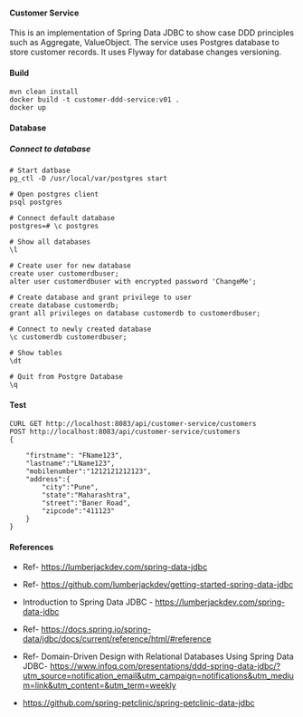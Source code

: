 #### Customer Service

This is an implementation of Spring Data JDBC to show case DDD principles such as Aggregate, ValueObject. The service uses Postgres database to store customer records. It uses Flyway for database changes versioning.


#### Build
```
mvn clean install
docker build -t customer-ddd-service:v01 .
docker up
```


#### Database 

##### Connect to database 
```
# Start datbase
pg_ctl -D /usr/local/var/postgres start

# Open postgres client
psql postgres

# Connect default database
postgres=# \c postgres

# Show all databases
\l

# Create user for new database
create user customerdbuser;
alter user customerdbuser with encrypted password 'ChangeMe';

# Create database and grant privilege to user
create database customerdb;
grant all privileges on database customerdb to customerdbuser;

# Connect to newly created database
\c customerdb customerdbuser;

# Show tables
\dt

# Quit from Postgre Database
\q
```
#### Test
```
CURL GET http://localhost:8083/api/customer-service/customers
POST http://localhost:8083/api/customer-service/customers
{
	
	"firstname": "FName123",
	"lastname":"LName123",
	"mobilenumber":"1212121212123",
	"address":{
		"city":"Pune",
		"state":"Maharashtra",
		"street":"Baner Road",
		"zipcode":"411123"
	}
}
```

#### References
* Ref- https://lumberjackdev.com/spring-data-jdbc
* Ref- https://github.com/lumberjackdev/getting-started-spring-data-jdbc

* Introduction to Spring Data JDBC - https://lumberjackdev.com/spring-data-jdbc

* Ref- https://docs.spring.io/spring-data/jdbc/docs/current/reference/html/#reference

* Ref- Domain-Driven Design with Relational Databases Using Spring Data JDBC- https://www.infoq.com/presentations/ddd-spring-data-jdbc/?utm_source=notification_email&utm_campaign=notifications&utm_medium=link&utm_content=&utm_term=weekly

* https://github.com/spring-petclinic/spring-petclinic-data-jdbc

